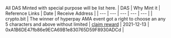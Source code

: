 All DAS Minted with special purpose will be list here.
| DAS | Why Mint it | Reference Links | Date | Receive Address |
| --- | --- | --- | --- | --- |
| crypto.bit  | The winner of hyperpay AMA event got a right to choose an any 5 characters and above without limited | [claim reward](https://twitter.com/ckb_pepe/status/1465686595390959626)  | 2021-12-13  | 0xA1B6DE47fb86e9ECA69B1e830765D59F8930ADCd |
